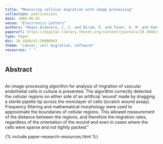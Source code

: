 ```yaml
---
title: "Measuring cellular migration with image processing"
collection: publications
date: 2008-06-01
venue: "Electronics Letters"
authors: "Reyes-Aldasoro, C. C. and Biram, D. and Tozer, G. M. and Kanthou, C."
paperurl: https://digital-library.theiet.org/content/journals/10.1049/el_20080943
type: Paper
doi: 10.1049/el:20080943
theme: "cancer, cell migration, software"
resources: " "
---
```

<h2> Abstract </h2>  <br> An image-processing algorithm for analysis of migration of vascular endothelial cells in culture is presented. The algorithm correctly detected the cellular regions on either side of an artificial ‘wound’ made by dragging a sterile pipette tip across the monolayer of cells (scratch wound assay). Frequency filtering and mathematical morphology were used to approximate the boundaries of cellular regions. This allowed measurement of the distance between the regions, and therefore the migration rates, regardless of the orientation of the wound and even in cases where the cells were sparse and not tightly packed."

{% include paper-research-resources.html %}
